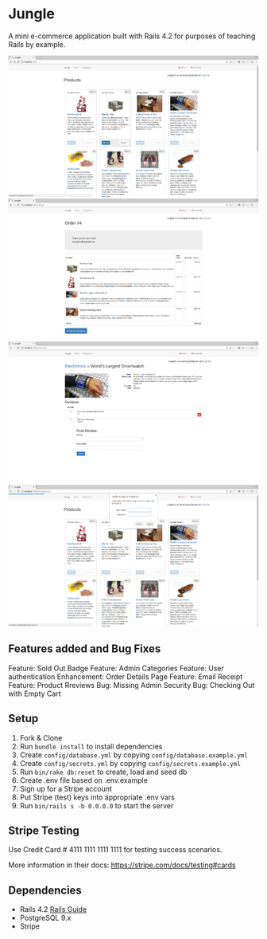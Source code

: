 # Jungle

A mini e-commerce application built with Rails 4.2 for purposes of teaching Rails by example.


!["home page"](https://github.com/dkyw/jungle-rails/blob/master/doc/home.png)
!["checkout"](https://github.com/dkyw/jungle-rails/blob/master/doc/checkout.png)
!["review"](https://github.com/dkyw/jungle-rails/blob/master/doc/review.png)
![user authentication"](https://github.com/dkyw/jungle-rails/blob/master/doc/admin%20access.png)

## Features added and Bug Fixes
  Feature: Sold Out Badge
  Feature: Admin Categories
  Feature: User authentication
  Enhancement: Order Details Page
  Feature: Email Receipt
  Feature:  Product Rreviews
  Bug: Missing Admin Security
  Bug: Checking Out with Empty Cart

## Setup

1. Fork & Clone
2. Run `bundle install` to install dependencies
3. Create `config/database.yml` by copying `config/database.example.yml`
4. Create `config/secrets.yml` by copying `config/secrets.example.yml`
5. Run `bin/rake db:reset` to create, load and seed db
6. Create .env file based on .env.example
7. Sign up for a Stripe account
8. Put Stripe (test) keys into appropriate .env vars
9. Run `bin/rails s -b 0.0.0.0` to start the server

## Stripe Testing

Use Credit Card # 4111 1111 1111 1111 for testing success scenarios.

More information in their docs: <https://stripe.com/docs/testing#cards>

## Dependencies

* Rails 4.2 [Rails Guide](http://guides.rubyonrails.org/v4.2/)
* PostgreSQL 9.x
* Stripe
